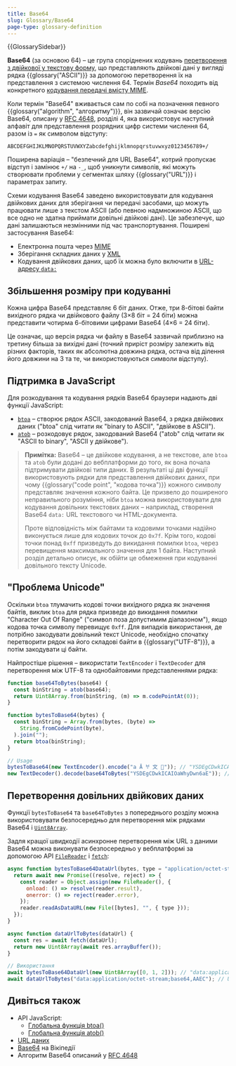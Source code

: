 ```yaml
---
title: Base64
slug: Glossary/Base64
page-type: glossary-definition
---
```


{{GlossarySidebar}}

**Base64** (за основою 64) – це група споріднених кодувань [перетворення з двійкової у текстову форму](https://en.wikipedia.org/wiki/Binary-to-text_encoding), що представляють двійкові дані у вигляді рядка {{glossary("ASCII")}} за допомогою перетворення їх на представлення з системою числення 64. Термін _Base64_ походить від конкретного [кодування передачі вмісту MIME](https://en.wikipedia.org/wiki/MIME#Content-Transfer-Encoding).

Коли термін "Base64" вживається сам по собі на позначення певного {{glossary("algorithm", "алгоритму")}}, він зазвичай означає версію Base64, описану у [RFC 4648](https://datatracker.ietf.org/doc/html/rfc4648), розділі 4, яка використовує наступний алфавіт для представлення розрядних цифр системи числення 64, разом із `=` як символом відступу:

```plain
ABCDEFGHIJKLMNOPQRSTUVWXYZabcdefghijklmnopqrstuvwxyz0123456789+/
```

Поширена варіація – "безпечний для URL Base64", котрий пропускає відступ і замінює `+/` на `-_`, щоб уникнути символів, які можуть створювати проблеми у сегментах шляху {{glossary("URL")}} і параметрах запиту.

Схеми кодування Base64 заведено використовувати для кодування двійкових даних для зберігання чи передачі засобами, що можуть працювати лише з текстом ASCII (або певною надмножиною ASCII, що все одно не здатна приймати довільні двійкові дані). Це забезпечує, що дані залишаються незмінними під час транспортування. Поширені застосування Base64:

- Електронна пошта через [MIME](https://uk.wikipedia.org/wiki/MIME)
- Зберігання складних даних у [XML](/uk/docs/Web/XML)
- Кодування двійкових даних, щоб їх можна було включити в [URL-адресу `data:`](/uk/docs/Web/HTTP/Basics_of_HTTP/Data_URLs)

## Збільшення розміру при кодуванні

Кожна цифра Base64 представляє 6 біт даних. Отже, три 8-бітові байти вихідного рядка чи двійкового файлу (3×8 біт = 24 біти) можна представити чотирма 6-бітовими цифрами Base64 (4×6 = 24 біти).

Це означає, що версія рядка чи файлу в Base64 зазвичай приблизно на третину більша за вихідні дані (точний приріст розміру залежить від різних факторів, таких як абсолютна довжина рядка, остача від ділення його довжини на 3 та те, чи використовуються символи відступу).

## Підтримка в JavaScript

Для розкодування та кодування рядків Base64 браузери надають дві функції JavaScript:

- [`btoa`](/uk/docs/Web/API/btoa) – створює рядок ASCII, закодований Base64, з рядка двійкових даних ("btoa" слід читати як "binary to ASCII", "двійкове в ASCII").
- [`atob`](/uk/docs/Web/API/atob) – розкодовує рядок, закодований Base64 ("atob" слід читати як "ASCII to binary", "ASCII у двійкове").

> **Примітка:** Base64 – це двійкове кодування, а не текстове, але `btoa` та `atob` були додані до вебплатформи до того, як вона почала підтримувати двійкові типи даних. В результаті ці дві функції використовують рядки для представлення двійкових даних, при чому {{glossary("code point", "кодова точка")}} кожного символу представляє значення кожного байта. Це призвело до поширеного неправильного розуміння, ніби `btoa` можна використовувати для кодування довільних текстових даних – наприклад, створення Base64 `data:` URL текстового чи HTML-документа.
>
> Проте відповідність між байтами та кодовими точками надійно виконується лише для кодових точок до `0x7f`. Крім того, кодові точки понад `0xff` призведуть до викидання помилки `btoa`, через перевищення максимального значення для 1 байта. Наступний розділ детально описує, як обійти це обмеження при кодуванні довільного тексту Unicode.

## "Проблема Unicode"

Оскільки `btoa` тлумачить кодові точки вихідного рядка як значення байтів, виклик `btoa` для рядка призведе до викидання помилки "Character Out Of Range" ("символ поза допустимим діапазоном"), якщо кодова точка символу перевищує `0xff`. Для випадків використання, де потрібно закодувати довільний текст Unicode, необхідно спочатку перетворити рядок на його складові байти в {{glossary("UTF-8")}}, а потім закодувати ці байти.

Найпростіше рішення – використати `TextEncoder` і `TextDecoder` для перетворення між UTF-8 та однобайтовими представленнями рядка:

```js
function base64ToBytes(base64) {
  const binString = atob(base64);
  return Uint8Array.from(binString, (m) => m.codePointAt(0));
}

function bytesToBase64(bytes) {
  const binString = Array.from(bytes, (byte) =>
    String.fromCodePoint(byte),
  ).join("");
  return btoa(binString);
}

// Usage
bytesToBase64(new TextEncoder().encode("a Ā 𐀀 文 🦄")); // "YSDEgCDwkICAIOaWhyDwn6aE"
new TextDecoder().decode(base64ToBytes("YSDEgCDwkICAIOaWhyDwn6aE")); // "a Ā 𐀀 文 🦄"
```

## Перетворення довільних двійкових даних

Функції `bytesToBase64` та `base64ToBytes` з попереднього розділу можна використовувати безпосередньо для перетворення між рядками Base64 і [`Uint8Array`](/uk/docs/Web/JavaScript/Reference/Global_Objects/Uint8Array).

Задля кращої швидкодії асинхронне перетворення між URL з даними Base64 можна виконувати безпосередньо у вебплатформі за допомогою API [`FileReader`](/uk/docs/Web/API/FileReader) і [`fetch`](/uk/docs/Web/API/Fetch_API):

```js
async function bytesToBase64DataUrl(bytes, type = "application/octet-stream") {
  return await new Promise((resolve, reject) => {
    const reader = Object.assign(new FileReader(), {
      onload: () => resolve(reader.result),
      onerror: () => reject(reader.error),
    });
    reader.readAsDataURL(new File([bytes], "", { type }));
  });
}

async function dataUrlToBytes(dataUrl) {
  const res = await fetch(dataUrl);
  return new Uint8Array(await res.arrayBuffer());
}

// Використання
await bytesToBase64DataUrl(new Uint8Array([0, 1, 2])); // "data:application/octet-stream;base64,AAEC"
await dataUrlToBytes("data:application/octet-stream;base64,AAEC"); // Uint8Array [0, 1, 2]
```

## Дивіться також

- API JavaScript:
  - [Глобальна функція btoa()](/uk/docs/Web/API/btoa)
  - [Глобальна функція atob()](/uk/docs/Web/API/atob)
- [URL даних](/uk/docs/Web/HTTP/Basics_of_HTTP/Data_URLs)
- [Base64](https://uk.wikipedia.org/wiki/Base64) на Вікіпедії
- Алгоритм Base64 описаний у [RFC 4648](https://datatracker.ietf.org/doc/html/rfc4648)
